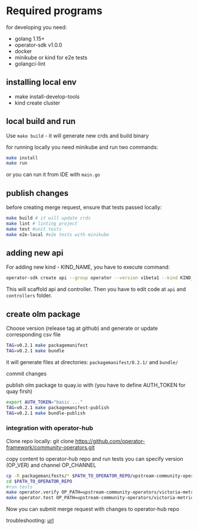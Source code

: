 # Required programs

for developing you need: 
- golang 1.15+
- operator-sdk v1.0.0
- docker
- minikube or kind for e2e tests
- golangci-lint


## installing local env

- make install-develop-tools
- kind create cluster

## local build and run

Use `make build` - it will generate new crds and build binary


for running locally you need minikube and run two commands:
```bash
make install
make run
```
or you can run it from IDE with ```main.go```

## publish changes

before creating merge request, ensure that tests passed locally:
```bash
make build # it will update crds
make lint # linting project
make test #unit tests
make e2e-local #e2e tests with minikube
```

## adding new api

For adding new kind - KIND_NAME, you have to execute command:

```bash
operator-sdk create api --group operator --version v1beta1 --kind KIND_NAME
```

This will scaffold api and controller. Then you have to edit code at `api` and `controllers` folder.

## create olm package

Choose version (release tag at github) and generate or update corresponding csv file
```bash
TAG=v0.2.1 make packagemanifest
TAG=v0.2.1 make bundle
```

it will generate files at directories: `packagemanifest/0.2.1/` and `bundle/`


commit changes

publish olm package to quay.io with (you have to define AUTH_TOKEN for quay firsh)

```bash
export AUTH_TOKEN="basic ..."
TAG=v0.2.1 make packagemanifest-publish
TAG=v0.2.1 make bundle-publish
```

### integration with operator-hub

 Clone repo locally: git clone https://github.com/operator-framework/community-operators.git
 
 copy content to operator-hub repo and run tests
 you can specify version (OP_VER) and channel OP_CHANNEL
 ```bash
cp -R packagemanifests/* $PATH_TO_OPERATOR_REPO/upstream-community-operators/victoriametrics/
cd $PATH_TO_OPERATOR_REPO
#run tests
make operator.verify OP_PATH=upstream-community-operators/victoria-metrics-operator VERBOSE=1
make operator.test OP_PATH=upstream-community-operators/victoria-metrics-operator/ VERBOSE=1

```

 Now you can submit merge request with changes to operator-hub repo


troubleshooting: [url](https://github.com/operator-framework/community-operators/blob/master/docs/using-scripts.md#troubleshooting)
